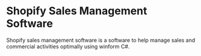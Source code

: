 # Shopify Sales Management Software
Shopify sales management software is a software to help manage sales and commercial activities optimally using winform C#.

